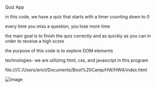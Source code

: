 Quiz App 

in this code, we have a quiz that starts with a timer counting down to 0

every time you miss a question, you lose more time

the main goal is to finish the quiz correctly and as quickly as you can in order to receive a high score 

the purpose of this code is to explore DOM elements 

technologies- we are utilizing html, css, and javascript in this program

file:///C:/Users/erict/Documents/Boot%20Camp/HW/HW4/index.html

![image](https://user-images.githubusercontent.com/72526902/103809990-4f4b5280-500f-11eb-94de-c162e200dbe5.png)

